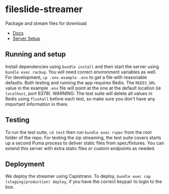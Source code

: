 # fileslide-streamer
Package and stream files for download

- [Docs](https://hello.fileslide.io/zaas-zip-as-a-service/api/)
- [Server Setup](doc/new_server_setup.md)

## Running and setup

Install dependencies using `bundle install` and then start the server using `bundle exec rackup`. You will need correct environment variables as well. For development, `cp .env.example .env` to get a file with reasonable defaults. Both testing and running the app requires Redis. The `REDIS_URL` value in the example `.env` file will point at the one at the default location (ie `localhost`, port 6379). WARNING: The test suite will delete all values in Redis using `flushall` before each test, so make sure you don't have any important information in there.

## Testing

To run the test suite, `cd test` then run `bundle exec rspec` from the root folder of the repo. For testing the zip streaming, the test suite covers starts up a second Puma process to deliver static files from spec/fixtures. You can extend this server with extra static files or custom endpoints as needed.

## Deployment

We deploy the streamer using Capistrano. To deploy, `bundle exec cap (staging|production) deploy`, if you have the correct keypair to login to the box.
